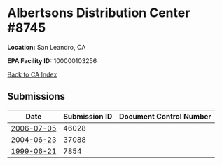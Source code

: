 # Albertsons Distribution Center #8745

**Location:** San Leandro, CA

**EPA Facility ID:** 100000103256

[Back to CA Index](../../index.md)

## Submissions

| Date | Submission ID | Document Control Number |
|------|--------------|-------------------------|
| [2006-07-05](submissions/46028.md) | 46028 |  |
| [2004-06-23](submissions/37088.md) | 37088 |  |
| [1999-06-21](submissions/7854.md) | 7854 |  |
